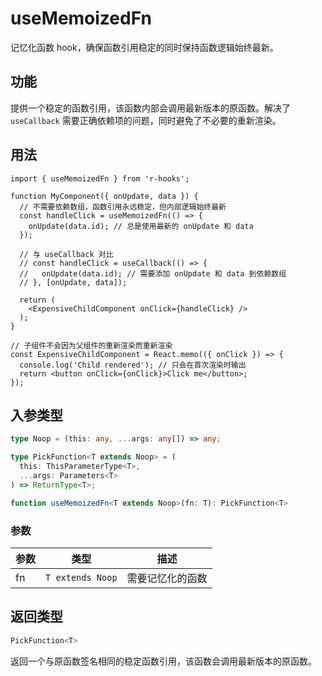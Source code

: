 # useMemoizedFn

记忆化函数 hook，确保函数引用稳定的同时保持函数逻辑始终最新。

## 功能

提供一个稳定的函数引用，该函数内部会调用最新版本的原函数。解决了 `useCallback` 需要正确依赖项的问题，同时避免了不必要的重新渲染。

## 用法

```tsx
import { useMemoizedFn } from 'r-hooks';

function MyComponent({ onUpdate, data }) {
  // 不需要依赖数组，函数引用永远稳定，但内部逻辑始终最新
  const handleClick = useMemoizedFn(() => {
    onUpdate(data.id); // 总是使用最新的 onUpdate 和 data
  });

  // 与 useCallback 对比
  // const handleClick = useCallback(() => {
  //   onUpdate(data.id); // 需要添加 onUpdate 和 data 到依赖数组
  // }, [onUpdate, data]);

  return (
    <ExpensiveChildComponent onClick={handleClick} />
  );
}

// 子组件不会因为父组件的重新渲染而重新渲染
const ExpensiveChildComponent = React.memo(({ onClick }) => {
  console.log('Child rendered'); // 只会在首次渲染时输出
  return <button onClick={onClick}>Click me</button>;
});
```

## 入参类型

```typescript
type Noop = (this: any, ...args: any[]) => any;

type PickFunction<T extends Noop> = (
  this: ThisParameterType<T>,
  ...args: Parameters<T>
) => ReturnType<T>;

function useMemoizedFn<T extends Noop>(fn: T): PickFunction<T>
```

### 参数

| 参数 | 类型             | 描述             |
| ---- | ---------------- | ---------------- |
| fn   | `T extends Noop` | 需要记忆化的函数 |

## 返回类型

```typescript
PickFunction<T>
```

返回一个与原函数签名相同的稳定函数引用，该函数会调用最新版本的原函数。